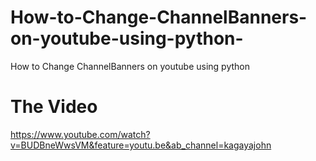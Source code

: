# How-to-Change-ChannelBanners-on-youtube-using-python-
How to Change ChannelBanners on youtube using python 
# The Video 
https://www.youtube.com/watch?v=BUDBneWwsVM&feature=youtu.be&ab_channel=kagayajohn
